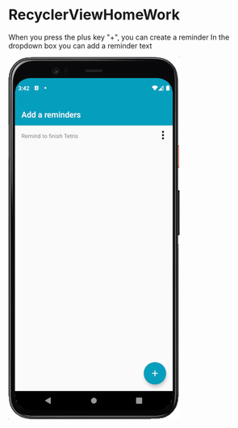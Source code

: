 # RecyclerViewHomeWork

When you press the plus key "+", you can create a reminder
In the dropdown boх you can add a reminder text

![Image alt](https://github.com/noshum/HomeWorkRecyclerView/blob/main/ReminderScreen.png)
